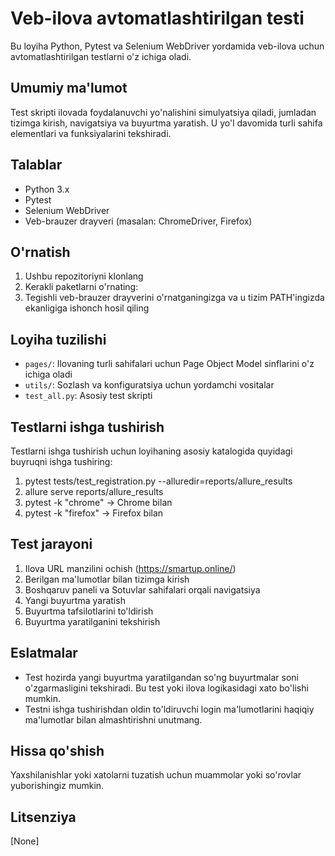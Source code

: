 # Veb-ilova avtomatlashtirilgan testi

Bu loyiha Python, Pytest va Selenium WebDriver yordamida veb-ilova uchun avtomatlashtirilgan testlarni o'z ichiga oladi.

## Umumiy ma'lumot

Test skripti ilovada foydalanuvchi yo'nalishini simulyatsiya qiladi, jumladan tizimga kirish, navigatsiya va buyurtma yaratish. U yo'l davomida turli sahifa elementlari va funksiyalarini tekshiradi.

## Talablar

- Python 3.x
- Pytest
- Selenium WebDriver
- Veb-brauzer drayveri (masalan: ChromeDriver, Firefox)

## O'rnatish

1. Ushbu repozitoriyni klonlang
2. Kerakli paketlarni o'rnating:
3. Tegishli veb-brauzer drayverini o'rnatganingizga va u tizim PATH'ingizda ekanligiga ishonch hosil qiling

## Loyiha tuzilishi

- `pages/`: Ilovaning turli sahifalari uchun Page Object Model sinflarini o'z ichiga oladi
- `utils/`: Sozlash va konfiguratsiya uchun yordamchi vositalar
- `test_all.py`: Asosiy test skripti

## Testlarni ishga tushirish

Testlarni ishga tushirish uchun loyihaning asosiy katalogida quyidagi buyruqni ishga tushiring:
1. pytest tests/test_registration.py --alluredir=reports/allure_results
2. allure serve reports/allure_results 
3. pytest -k "chrome" -> Chrome bilan
4. pytest -k "firefox" -> Firefox bilan

## Test jarayoni

1. Ilova URL manzilini ochish (https://smartup.online/)
2. Berilgan ma'lumotlar bilan tizimga kirish
3. Boshqaruv paneli va Sotuvlar sahifalari orqali navigatsiya
4. Yangi buyurtma yaratish
5. Buyurtma tafsilotlarini to'ldirish
6. Buyurtma yaratilganini tekshirish

## Eslatmalar

- Test hozirda yangi buyurtma yaratilgandan so'ng buyurtmalar soni o'zgarmasligini tekshiradi. Bu test yoki ilova logikasidagi xato bo'lishi mumkin.
- Testni ishga tushirishdan oldin to'ldiruvchi login ma'lumotlarini haqiqiy ma'lumotlar bilan almashtirishni unutmang.

## Hissa qo'shish

Yaxshilanishlar yoki xatolarni tuzatish uchun muammolar yoki so'rovlar yuborishingiz mumkin.

## Litsenziya

[None]
